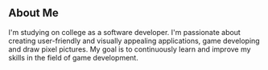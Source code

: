 ## About Me

I'm studying on college as a software developer. I'm passionate about creating user-friendly and visually appealing applications, game developing and draw pixel pictures. My goal is to continuously learn and improve my skills in the field of game development.







